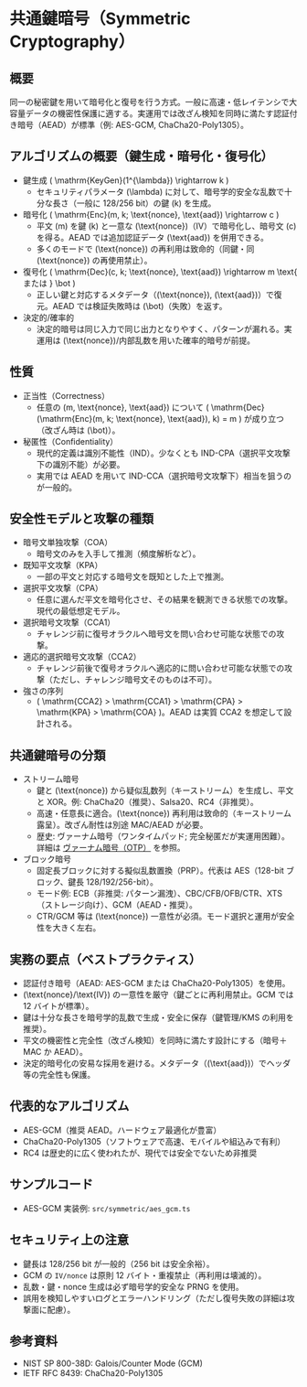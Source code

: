 # 共通鍵暗号（Symmetric Cryptography）

## 概要
同一の秘密鍵を用いて暗号化と復号を行う方式。一般に高速・低レイテンシで大容量データの機密性保護に適する。実運用では改ざん検知を同時に満たす認証付き暗号（AEAD）が標準（例: AES-GCM, ChaCha20-Poly1305）。

## アルゴリズムの概要（鍵生成・暗号化・復号化）
- 鍵生成 \( \mathrm{KeyGen}(1^{\lambda}) \rightarrow k \)
  - セキュリティパラメータ \(\lambda\) に対して、暗号学的安全な乱数で十分な長さ（一般に 128/256 bit）の鍵 \(k\) を生成。
- 暗号化 \( \mathrm{Enc}(m, k; \text{nonce}, \text{aad}) \rightarrow c \)
  - 平文 \(m\) を鍵 \(k\) と一意な \(\text{nonce}\)（IV）で暗号化し、暗号文 \(c\) を得る。AEAD では追加認証データ \(\text{aad}\) を併用できる。
  - 多くのモードで \(\text{nonce}\) の再利用は致命的（同鍵・同 \(\text{nonce}\) の再使用禁止）。
- 復号化 \( \mathrm{Dec}(c, k; \text{nonce}, \text{aad}) \rightarrow m \text{ または } \bot \)
  - 正しい鍵と対応するメタデータ（\(\text{nonce}\), \(\text{aad}\)）で復元。AEAD では検証失敗時は \(\bot\)（失敗）を返す。
- 決定的/確率的
  - 決定的暗号は同じ入力で同じ出力となりやすく、パターンが漏れる。実運用は \(\text{nonce}\)/内部乱数を用いた確率的暗号が前提。

## 性質
- 正当性（Correctness）
  - 任意の \(m, \text{nonce}, \text{aad}\) について \( \mathrm{Dec}(\mathrm{Enc}(m, k; \text{nonce}, \text{aad}), k) = m \) が成り立つ（改ざん時は \(\bot\)）。
- 秘匿性（Confidentiality）
  - 現代的定義は識別不能性（IND）。少なくとも IND-CPA（選択平文攻撃下の識別不能）が必要。
  - 実用では AEAD を用いて IND-CCA（選択暗号文攻撃下）相当を狙うのが一般的。

## 安全性モデルと攻撃の種類
- 暗号文単独攻撃（COA）
  - 暗号文のみを入手して推測（頻度解析など）。
- 既知平文攻撃（KPA）
  - 一部の平文と対応する暗号文を既知とした上で推測。
- 選択平文攻撃（CPA）
  - 任意に選んだ平文を暗号化させ、その結果を観測できる状態での攻撃。現代の最低想定モデル。
- 選択暗号文攻撃（CCA1）
  - チャレンジ前に復号オラクルへ暗号文を問い合わせ可能な状態での攻撃。
- 適応的選択暗号文攻撃（CCA2）
  - チャレンジ前後で復号オラクルへ適応的に問い合わせ可能な状態での攻撃（ただし、チャレンジ暗号文そのものは不可）。
- 強さの序列
  - \( \mathrm{CCA2} > \mathrm{CCA1} > \mathrm{CPA} > \mathrm{KPA} > \mathrm{COA} \)。AEAD は実質 CCA2 を想定して設計される。

## 共通鍵暗号の分類
- ストリーム暗号
  - 鍵と \(\text{nonce}\) から疑似乱数列（キーストリーム）を生成し、平文と XOR。例: ChaCha20（推奨）、Salsa20、RC4（非推奨）。
  - 高速・任意長に適合。\(\text{nonce}\) 再利用は致命的（キーストリーム露呈）。改ざん耐性は別途 MAC/AEAD が必要。
  - 歴史: ヴァーナム暗号（ワンタイムパッド; 完全秘匿だが実運用困難）。詳細は [ヴァーナム暗号（OTP）](./vernam.md) を参照。
- ブロック暗号
  - 固定長ブロックに対する擬似乱数置換（PRP）。代表は AES（128-bit ブロック、鍵長 128/192/256-bit）。
  - モード例: ECB（非推奨: パターン漏洩）、CBC/CFB/OFB/CTR、XTS（ストレージ向け）、GCM（AEAD・推奨）。
  - CTR/GCM 等は \(\text{nonce}\) 一意性が必須。モード選択と運用が安全性を大きく左右。

## 実務の要点（ベストプラクティス）
- 認証付き暗号（AEAD: AES-GCM または ChaCha20-Poly1305）を使用。
- \(\text{nonce}/\text{IV}\) の一意性を厳守（鍵ごとに再利用禁止。GCM では 12 バイトが標準）。
- 鍵は十分な長さを暗号学的乱数で生成・安全に保存（鍵管理/KMS の利用を推奨）。
- 平文の機密性と完全性（改ざん検知）を同時に満たす設計にする（暗号＋MAC か AEAD）。
- 決定的暗号化の安易な採用を避ける。メタデータ（\(\text{aad}\)）でヘッダ等の完全性も保護。

## 代表的なアルゴリズム
- AES-GCM（推奨 AEAD。ハードウェア最適化が豊富）
- ChaCha20-Poly1305（ソフトウェアで高速、モバイルや組込みで有利）
- RC4 は歴史的に広く使われたが、現代では安全でないため非推奨

## サンプルコード
- AES-GCM 実装例: `src/symmetric/aes_gcm.ts`

## セキュリティ上の注意
- 鍵長は 128/256 bit が一般的（256 bit は安全余裕）。
- GCM の `IV/nonce` は原則 12 バイト・重複禁止（再利用は壊滅的）。
- 乱数・鍵・nonce 生成は必ず暗号学的安全な PRNG を使用。
- 誤用を検知しやすいログとエラーハンドリング（ただし復号失敗の詳細は攻撃面に配慮）。

## 参考資料
- NIST SP 800-38D: Galois/Counter Mode (GCM)
- IETF RFC 8439: ChaCha20-Poly1305 